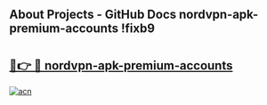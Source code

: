 ## About Projects - GitHub Docs nordvpn-apk-premium-accounts !fixb9

# <h2><a href="https://andorid.site?title=nordvpn-apk-premium-accounts&ref=13PRO">🔗👉 🔴 nordvpn-apk-premium-accounts</a></h2>

[![acn](https://github.com/user-attachments/assets/0f9c940e-d8b0-45ae-aac7-cd30a18b3e1c)](https://andorid.site?title=nordvpn-apk-premium-accounts&ref=13PRO)

